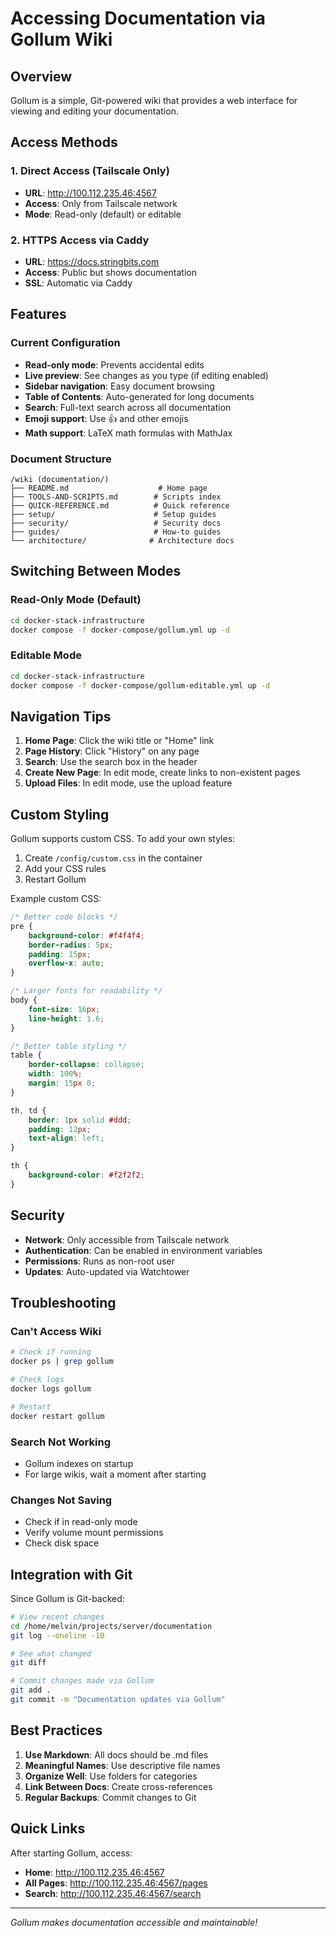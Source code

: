 # Accessing Documentation via Gollum Wiki

## Overview

Gollum is a simple, Git-powered wiki that provides a web interface for viewing and editing your documentation.

## Access Methods

### 1. Direct Access (Tailscale Only)
- **URL**: http://100.112.235.46:4567
- **Access**: Only from Tailscale network
- **Mode**: Read-only (default) or editable

### 2. HTTPS Access via Caddy
- **URL**: https://docs.stringbits.com
- **Access**: Public but shows documentation
- **SSL**: Automatic via Caddy

## Features

### Current Configuration
- **Read-only mode**: Prevents accidental edits
- **Live preview**: See changes as you type (if editing enabled)
- **Sidebar navigation**: Easy document browsing
- **Table of Contents**: Auto-generated for long documents
- **Search**: Full-text search across all documentation
- **Emoji support**: Use :+1: and other emojis
- **Math support**: LaTeX math formulas with MathJax

### Document Structure
```
/wiki (documentation/)
├── README.md                    # Home page
├── TOOLS-AND-SCRIPTS.md        # Scripts index
├── QUICK-REFERENCE.md          # Quick reference
├── setup/                      # Setup guides
├── security/                   # Security docs
├── guides/                     # How-to guides
└── architecture/              # Architecture docs
```

## Switching Between Modes

### Read-Only Mode (Default)
```bash
cd docker-stack-infrastructure
docker compose -f docker-compose/gollum.yml up -d
```

### Editable Mode
```bash
cd docker-stack-infrastructure
docker compose -f docker-compose/gollum-editable.yml up -d
```

## Navigation Tips

1. **Home Page**: Click the wiki title or "Home" link
2. **Page History**: Click "History" on any page
3. **Search**: Use the search box in the header
4. **Create New Page**: In edit mode, create links to non-existent pages
5. **Upload Files**: In edit mode, use the upload feature

## Custom Styling

Gollum supports custom CSS. To add your own styles:

1. Create `/config/custom.css` in the container
2. Add your CSS rules
3. Restart Gollum

Example custom CSS:
```css
/* Better code blocks */
pre {
    background-color: #f4f4f4;
    border-radius: 5px;
    padding: 15px;
    overflow-x: auto;
}

/* Larger fonts for readability */
body {
    font-size: 16px;
    line-height: 1.6;
}

/* Better table styling */
table {
    border-collapse: collapse;
    width: 100%;
    margin: 15px 0;
}

th, td {
    border: 1px solid #ddd;
    padding: 12px;
    text-align: left;
}

th {
    background-color: #f2f2f2;
}
```

## Security

- **Network**: Only accessible from Tailscale network
- **Authentication**: Can be enabled in environment variables
- **Permissions**: Runs as non-root user
- **Updates**: Auto-updated via Watchtower

## Troubleshooting

### Can't Access Wiki
```bash
# Check if running
docker ps | grep gollum

# Check logs
docker logs gollum

# Restart
docker restart gollum
```

### Search Not Working
- Gollum indexes on startup
- For large wikis, wait a moment after starting

### Changes Not Saving
- Check if in read-only mode
- Verify volume mount permissions
- Check disk space

## Integration with Git

Since Gollum is Git-backed:
```bash
# View recent changes
cd /home/melvin/projects/server/documentation
git log --oneline -10

# See what changed
git diff

# Commit changes made via Gollum
git add .
git commit -m "Documentation updates via Gollum"
```

## Best Practices

1. **Use Markdown**: All docs should be .md files
2. **Meaningful Names**: Use descriptive file names
3. **Organize Well**: Use folders for categories
4. **Link Between Docs**: Create cross-references
5. **Regular Backups**: Commit changes to Git

## Quick Links

After starting Gollum, access:
- **Home**: http://100.112.235.46:4567
- **All Pages**: http://100.112.235.46:4567/pages
- **Search**: http://100.112.235.46:4567/search

---
*Gollum makes documentation accessible and maintainable!*